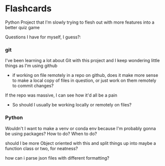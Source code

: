# Flashcards
Python Project that I'm slowly trying to flesh out with more features into a better quiz game 



Questions I have for myself, I guess?:

### git

I've been learning a lot about Git with this project 
and I keep wondering little things as I'm using github 
- if working on file remotely in a repo on github, does it make more sense to make a local copy of files in question, or just work on them remotely to commit changes?

If the repo was massive, I can see how it'd all be a pain

- So should I usually be working locally or remotely on files?

### Python 
Wouldn't I want to make a venv or conda env because I'm probably gonna be using packages? How to do? When to do?

should I be more Object oriented with this and split things up into maybe a function class or two, for neatness?

how can i parse json files with different formatting?




### 